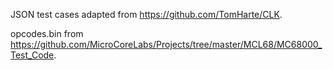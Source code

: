JSON test cases adapted from https://github.com/TomHarte/CLK.

opcodes.bin from https://github.com/MicroCoreLabs/Projects/tree/master/MCL68/MC68000_Test_Code.

